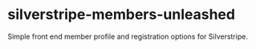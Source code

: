 # silverstripe-members-unleashed
Simple front end member profile and registration options for Silverstripe.
